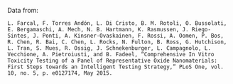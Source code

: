 Data from:

    L. Farcal, F. Torres Andón, L. Di Cristo, B. M. Rotoli, O. Bussolati, E. Bergamaschi, A. Mech, N. B. Hartmann, K. Rasmussen, J. Riego-Sintes, J. Ponti, A. Kinsner-Ovaskainen, F. Rossi, A. Oomen, P. Bos, R. Chen, R. Bai, C. Chen, L. Rocks, N. Fulton, B. Ross, G. Hutchison, L. Tran, S. Mues, R. Ossig, J. Schnekenburger, L. Campagnolo, L. Vecchione, A. Pietroiusti, and B. Fadeel, “Comprehensive In Vitro Toxicity Testing of a Panel of Representative Oxide Nanomaterials: First Steps towards an Intelligent Testing Strategy,” PLoS One, vol. 10, no. 5, p. e0127174, May 2015.
